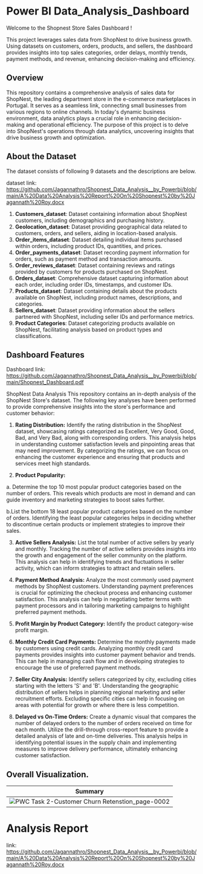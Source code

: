 # Power BI Data_Analysis_Dashboard

Welcome to the Shopnest Store Sales Dashboard !

This project leverages sales data from ShopNest to drive business growth. Using datasets on customers, orders, products, and sellers, the dashboard provides insights into top sales categories, order delays, monthly trends, payment methods, and revenue, enhancing decision-making and efficiency.

## Overview

This repository contains a comprehensive analysis of sales data for ShopNest, the leading department store in the e-commerce marketplaces in Portugal. It serves as a seamless link, connecting small businesses from various regions to online channels. In today's dynamic business environment, data analytics plays a crucial role in enhancing decision-making and operational efficiency. The purpose of this project is to delve into ShopNest's operations through data analytics, uncovering insights that drive business growth and optimization.

## About the Dataset

The dataset consists of following 9 datasets and the descriptions are below.

dataset link: https://github.com/Jagannathro/Shopnest_Data_Analysis__by_Powerbi/blob/main/A%20Data%20Analysis%20Report%20On%20Shopnest%20by%20Jagannath%20Roy.docx

1. **Customers_dataset**: Dataset containing information about ShopNest customers, including demographics and purchasing history.
2. **Geolocation_dataset**: Dataset providing geographical data related to customers, orders, and sellers, aiding in location-based analysis.
3. **Order_items_dataset**: Dataset detailing individual items purchased within orders, including product IDs, quantities, and prices.
4. **Order_payments_dataset**: Dataset recording payment information for orders, such as payment method and transaction amounts.
5. **Order_reviews_dataset**: Dataset containing reviews and ratings provided by customers for products purchased on ShopNest.
6. **Orders_dataset**: Comprehensive dataset capturing information about each order, including order IDs, timestamps, and customer IDs.
7. **Products_dataset**: Dataset containing details about the products available on ShopNest, including product names, descriptions, and categories.
8. **Sellers_dataset**: Dataset providing information about the sellers partnered with ShopNest, including seller IDs and performance metrics.
9. **Product Categories**: Dataset categorizing products available on ShopNest, facilitating analysis based on product types and classifications.

## Dashboard Features

Dashboard link: https://github.com/Jagannathro/Shopnest_Data_Analysis__by_Powerbi/blob/main/Shopnest_Dashboard.pdf

ShopNest Data Analysis
This repository contains an in-depth analysis of the ShopNest Store's dataset. The following key analyses have been performed to provide comprehensive insights into the store's performance and customer behavior:

1. **Rating Distribution:** Identify the rating distribution in the ShopNest dataset, showcasing ratings categorized as Excellent, Very Good, Good, Bad, and Very Bad, along with corresponding orders. This analysis helps in understanding customer satisfaction levels and pinpointing areas that may need improvement. By categorizing the ratings, we can focus on enhancing the customer experience and ensuring that products and services meet high standards.

2. **Product Popularity:**
   
  a. Determine the top 10 most popular product categories based on the number of orders. This reveals which products are most in demand and can guide inventory and marketing strategies to boost sales further.

  b.List the bottom 18 least popular product categories based on the number of orders. Identifying the least popular categories helps in deciding whether to discontinue certain products or implement strategies to improve their sales.

3. **Active Sellers Analysis:** List the total number of active sellers by yearly and monthly. Tracking the number of active sellers provides insights into the growth and engagement of the seller community on the platform. This analysis can help in identifying trends and fluctuations in seller activity, which can inform strategies to attract and retain sellers.

4. **Payment Method Analysis:** Analyze the most commonly used payment methods by ShopNest customers. Understanding payment preferences is crucial for optimizing the checkout process and enhancing customer satisfaction. This analysis can help in negotiating better terms with payment processors and in tailoring marketing campaigns to highlight preferred payment methods.

5. **Profit Margin by Product Category:** Identify the product category-wise profit margin.

6. **Monthly Credit Card Payments:** Determine the monthly payments made by customers using credit cards. Analyzing monthly credit card payments provides insights into customer payment behavior and trends. This can help in managing cash flow and in developing strategies to encourage the use of preferred payment methods.

7. **Seller City Analysis:** Identify sellers categorized by city, excluding cities starting with the letters 'S' and 'B'. Understanding the geographic distribution of sellers helps in planning regional marketing and seller recruitment efforts. Excluding specific cities can help in focusing on areas with potential for growth or where there is less competition.

8. **Delayed vs On-Time Orders:** Create a dynamic visual that compares the number of delayed orders to the number of orders received on time for each month. Utilize the drill-through cross-report feature to provide a detailed analysis of late and on-time deliveries. This analysis helps in identifying potential issues in the supply chain and implementing measures to improve delivery performance, ultimately enhancing customer satisfaction.

## Overall Visualization.

| Summary |
| ----------- |
|![PWC Task 2-Customer Churn Retenstion_page-0002](https://github.com/Jagannathro/Shopnest_Data_Analysis__by_Powerbi/blob/main/d1.png)|

# Analysis Report 

link: https://github.com/Jagannathro/Shopnest_Data_Analysis__by_Powerbi/blob/main/A%20Data%20Analysis%20Report%20On%20Shopnest%20by%20Jagannath%20Roy.docx
